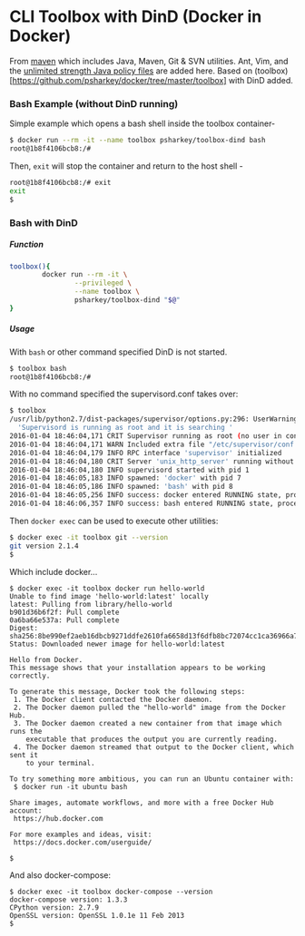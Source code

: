 # CLI Toolbox with DinD (Docker in Docker)
From [maven](https://hub.docker.com/_/maven/) which includes Java, Maven, Git & SVN utilities. Ant, Vim, and the [unlimited strength Java policy files](http://www.oracle.com/technetwork/java/javase/downloads/jce8-download-2133166.html) are added here. Based on (toolbox)[https://github.com/psharkey/docker/tree/master/toolbox] with DinD added.

### Bash Example (without DinD running)
Simple example which opens a bash shell inside the toolbox container-
```bash
$ docker run --rm -it --name toolbox psharkey/toolbox-dind bash
root@1b8f4106bcb8:/#
```
Then, ```exit``` will stop the container and return to the host shell - 
```sh
root@1b8f4106bcb8:/# exit
exit
$
```
### Bash with DinD
##### Function
```bash
toolbox(){
        docker run --rm -it \
                --privileged \
                --name toolbox \
                psharkey/toolbox-dind "$@"
}
```
##### Usage
With ```bash``` or other command specified DinD is not started. 
```bash
$ toolbox bash
root@1b8f4106bcb8:/#
```
With no command specified the supervisord.conf takes over:
```bash
$ toolbox
/usr/lib/python2.7/dist-packages/supervisor/options.py:296: UserWarning: Supervisord is running as root and it is searching for its configuration file in default locations (including its current working directory); you probably want to specify a "-c" argument specifying an absolute path to a configuration file for improved security.
  'Supervisord is running as root and it is searching '
2016-01-04 18:46:04,171 CRIT Supervisor running as root (no user in config file)
2016-01-04 18:46:04,171 WARN Included extra file "/etc/supervisor/conf.d/supervisord.conf" during parsing
2016-01-04 18:46:04,179 INFO RPC interface 'supervisor' initialized
2016-01-04 18:46:04,180 CRIT Server 'unix_http_server' running without any HTTP authentication checking
2016-01-04 18:46:04,180 INFO supervisord started with pid 1
2016-01-04 18:46:05,183 INFO spawned: 'docker' with pid 7
2016-01-04 18:46:05,186 INFO spawned: 'bash' with pid 8
2016-01-04 18:46:05,256 INFO success: docker entered RUNNING state, process has stayed up for > than 0 seconds (startsecs)
2016-01-04 18:46:06,357 INFO success: bash entered RUNNING state, process has stayed up for > than 1 seconds (startsecs)
```
Then ```docker exec``` can be used to execute other utilities:
```sh
$ docker exec -it toolbox git --version
git version 2.1.4
$
```
Which include docker...
```
$ docker exec -it toolbox docker run hello-world
Unable to find image 'hello-world:latest' locally
latest: Pulling from library/hello-world
b901d36b6f2f: Pull complete
0a6ba66e537a: Pull complete
Digest: sha256:8be990ef2aeb16dbcb9271ddfe2610fa6658d13f6dfb8bc72074cc1ca36966a7
Status: Downloaded newer image for hello-world:latest

Hello from Docker.
This message shows that your installation appears to be working correctly.

To generate this message, Docker took the following steps:
 1. The Docker client contacted the Docker daemon.
 2. The Docker daemon pulled the "hello-world" image from the Docker Hub.
 3. The Docker daemon created a new container from that image which runs the
    executable that produces the output you are currently reading.
 4. The Docker daemon streamed that output to the Docker client, which sent it
    to your terminal.

To try something more ambitious, you can run an Ubuntu container with:
 $ docker run -it ubuntu bash

Share images, automate workflows, and more with a free Docker Hub account:
 https://hub.docker.com

For more examples and ideas, visit:
 https://docs.docker.com/userguide/

$
```
And also docker-compose:
```
$ docker exec -it toolbox docker-compose --version
docker-compose version: 1.3.3
CPython version: 2.7.9
OpenSSL version: OpenSSL 1.0.1e 11 Feb 2013
$
```